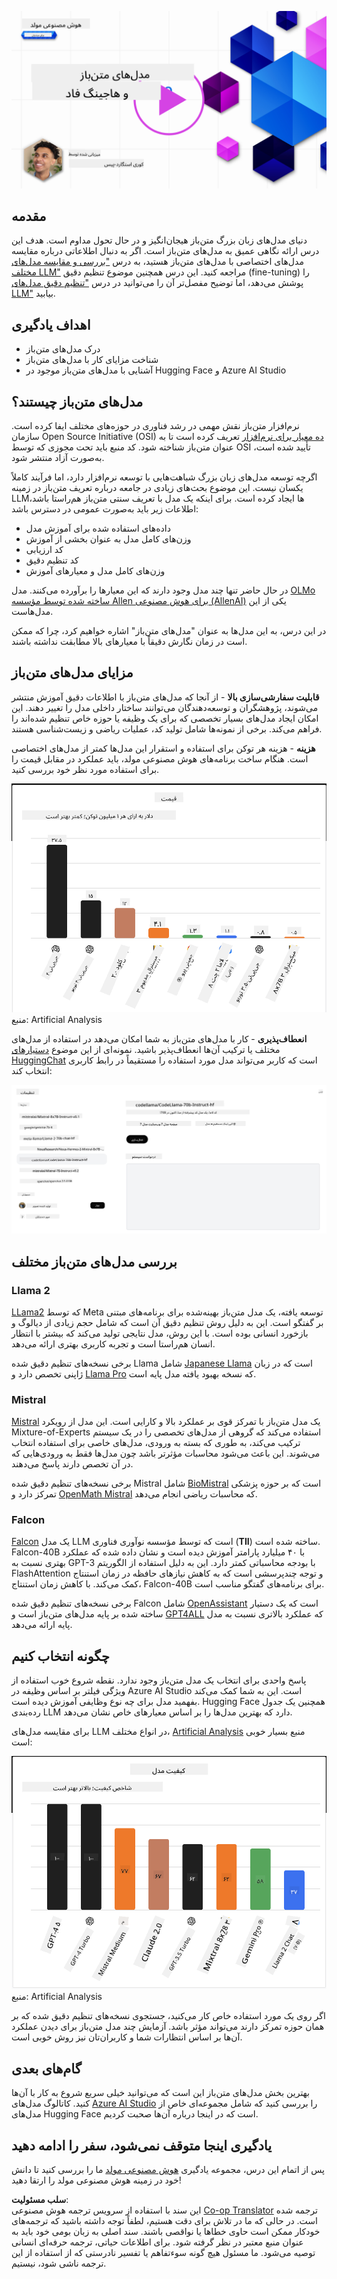 <!--
CO_OP_TRANSLATOR_METADATA:
{
  "original_hash": "0bba96e53ab841d99db731892a51fab8",
  "translation_date": "2025-07-09T17:04:17+00:00",
  "source_file": "16-open-source-models/README.md",
  "language_code": "fa"
}
-->
[![مدل‌های متن‌باز](../../../translated_images/16-lesson-banner.6b56555e8404fda1716382db4832cecbe616ccd764de381f0af6cfd694d05f74.fa.png)](https://aka.ms/gen-ai-lesson16-gh?WT.mc_id=academic-105485-koreyst)

## مقدمه

دنیای مدل‌های زبان بزرگ متن‌باز هیجان‌انگیز و در حال تحول مداوم است. هدف این درس ارائه نگاهی عمیق به مدل‌های متن‌باز است. اگر به دنبال اطلاعاتی درباره مقایسه مدل‌های اختصاصی با مدل‌های متن‌باز هستید، به درس ["بررسی و مقایسه مدل‌های مختلف LLM"](../02-exploring-and-comparing-different-llms/README.md?WT.mc_id=academic-105485-koreyst) مراجعه کنید. این درس همچنین موضوع تنظیم دقیق (fine-tuning) را پوشش می‌دهد، اما توضیح مفصل‌تر آن را می‌توانید در درس ["تنظیم دقیق مدل‌های LLM"](../18-fine-tuning/README.md?WT.mc_id=academic-105485-koreyst) بیابید.

## اهداف یادگیری

- درک مدل‌های متن‌باز
- شناخت مزایای کار با مدل‌های متن‌باز
- آشنایی با مدل‌های متن‌باز موجود در Hugging Face و Azure AI Studio

## مدل‌های متن‌باز چیستند؟

نرم‌افزار متن‌باز نقش مهمی در رشد فناوری در حوزه‌های مختلف ایفا کرده است. سازمان Open Source Initiative (OSI) [ده معیار برای نرم‌افزار](https://web.archive.org/web/20241126001143/https://opensource.org/osd?WT.mc_id=academic-105485-koreyst) تعریف کرده است تا به عنوان متن‌باز شناخته شود. کد منبع باید تحت مجوزی که توسط OSI تأیید شده است، به‌صورت آزاد منتشر شود.

اگرچه توسعه مدل‌های زبان بزرگ شباهت‌هایی با توسعه نرم‌افزار دارد، اما فرآیند کاملاً یکسان نیست. این موضوع بحث‌های زیادی در جامعه درباره تعریف متن‌باز در زمینه LLMها ایجاد کرده است. برای اینکه یک مدل با تعریف سنتی متن‌باز هم‌راستا باشد، اطلاعات زیر باید به‌صورت عمومی در دسترس باشد:

- داده‌های استفاده شده برای آموزش مدل
- وزن‌های کامل مدل به عنوان بخشی از آموزش
- کد ارزیابی
- کد تنظیم دقیق
- وزن‌های کامل مدل و معیارهای آموزش

در حال حاضر تنها چند مدل وجود دارند که این معیارها را برآورده می‌کنند. مدل [OLMo ساخته شده توسط مؤسسه Allen برای هوش مصنوعی (AllenAI)](https://huggingface.co/allenai/OLMo-7B?WT.mc_id=academic-105485-koreyst) یکی از این مدل‌هاست.

در این درس، به این مدل‌ها به عنوان "مدل‌های متن‌باز" اشاره خواهیم کرد، چرا که ممکن است در زمان نگارش دقیقاً با معیارهای بالا مطابقت نداشته باشند.

## مزایای مدل‌های متن‌باز

**قابلیت سفارشی‌سازی بالا** - از آنجا که مدل‌های متن‌باز با اطلاعات دقیق آموزش منتشر می‌شوند، پژوهشگران و توسعه‌دهندگان می‌توانند ساختار داخلی مدل را تغییر دهند. این امکان ایجاد مدل‌های بسیار تخصصی که برای یک وظیفه یا حوزه خاص تنظیم شده‌اند را فراهم می‌کند. برخی از نمونه‌ها شامل تولید کد، عملیات ریاضی و زیست‌شناسی هستند.

**هزینه** - هزینه هر توکن برای استفاده و استقرار این مدل‌ها کمتر از مدل‌های اختصاصی است. هنگام ساخت برنامه‌های هوش مصنوعی مولد، باید عملکرد در مقابل قیمت را برای استفاده مورد نظر خود بررسی کنید.

![هزینه مدل](../../../translated_images/model-price.3f5a3e4d32ae00b465325159e1f4ebe7b5861e95117518c6bfc37fe842950687.fa.png)  
منبع: Artificial Analysis

**انعطاف‌پذیری** - کار با مدل‌های متن‌باز به شما امکان می‌دهد در استفاده از مدل‌های مختلف یا ترکیب آن‌ها انعطاف‌پذیر باشید. نمونه‌ای از این موضوع [دستیارهای HuggingChat](https://huggingface.co/chat?WT.mc_id=academic-105485-koreyst) است که کاربر می‌تواند مدل مورد استفاده را مستقیماً در رابط کاربری انتخاب کند:

![انتخاب مدل](../../../translated_images/choose-model.f095d15bbac922141591fd4fac586dc8d25e69b42abf305d441b84c238e293f2.fa.png)

## بررسی مدل‌های متن‌باز مختلف

### Llama 2

[LLama2](https://huggingface.co/meta-llama?WT.mc_id=academic-105485-koreyst) که توسط Meta توسعه یافته، یک مدل متن‌باز بهینه‌شده برای برنامه‌های مبتنی بر گفتگو است. این به دلیل روش تنظیم دقیق آن است که شامل حجم زیادی از دیالوگ و بازخورد انسانی بوده است. با این روش، مدل نتایجی تولید می‌کند که بیشتر با انتظار انسان هم‌راستا است و تجربه کاربری بهتری ارائه می‌دهد.

برخی نسخه‌های تنظیم دقیق شده Llama شامل [Japanese Llama](https://huggingface.co/elyza/ELYZA-japanese-Llama-2-7b?WT.mc_id=academic-105485-koreyst) است که در زبان ژاپنی تخصص دارد و [Llama Pro](https://huggingface.co/TencentARC/LLaMA-Pro-8B?WT.mc_id=academic-105485-koreyst) که نسخه بهبود یافته مدل پایه است.

### Mistral

[Mistral](https://huggingface.co/mistralai?WT.mc_id=academic-105485-koreyst) یک مدل متن‌باز با تمرکز قوی بر عملکرد بالا و کارایی است. این مدل از رویکرد Mixture-of-Experts استفاده می‌کند که گروهی از مدل‌های تخصصی را در یک سیستم ترکیب می‌کند، به طوری که بسته به ورودی، مدل‌های خاصی برای استفاده انتخاب می‌شوند. این باعث می‌شود محاسبات مؤثرتر باشد چون مدل‌ها فقط به ورودی‌هایی که در آن تخصص دارند پاسخ می‌دهند.

برخی نسخه‌های تنظیم دقیق شده Mistral شامل [BioMistral](https://huggingface.co/BioMistral/BioMistral-7B?text=Mon+nom+est+Thomas+et+mon+principal?WT.mc_id=academic-105485-koreyst) است که بر حوزه پزشکی تمرکز دارد و [OpenMath Mistral](https://huggingface.co/nvidia/OpenMath-Mistral-7B-v0.1-hf?WT.mc_id=academic-105485-koreyst) که محاسبات ریاضی انجام می‌دهد.

### Falcon

[Falcon](https://huggingface.co/tiiuae?WT.mc_id=academic-105485-koreyst) یک مدل LLM است که توسط مؤسسه نوآوری فناوری (**TII**) ساخته شده است. Falcon-40B با ۴۰ میلیارد پارامتر آموزش دیده است و نشان داده شده که عملکرد بهتری نسبت به GPT-3 با بودجه محاسباتی کمتر دارد. این به دلیل استفاده از الگوریتم FlashAttention و توجه چندپرسشی است که به کاهش نیازهای حافظه در زمان استنتاج کمک می‌کند. با کاهش زمان استنتاج، Falcon-40B برای برنامه‌های گفتگو مناسب است.

برخی نسخه‌های تنظیم دقیق شده Falcon شامل [OpenAssistant](https://huggingface.co/OpenAssistant/falcon-40b-sft-top1-560?WT.mc_id=academic-105485-koreyst) است که یک دستیار ساخته شده بر پایه مدل‌های متن‌باز است و [GPT4ALL](https://huggingface.co/nomic-ai/gpt4all-falcon?WT.mc_id=academic-105485-koreyst) که عملکرد بالاتری نسبت به مدل پایه ارائه می‌دهد.

## چگونه انتخاب کنیم

پاسخ واحدی برای انتخاب یک مدل متن‌باز وجود ندارد. نقطه شروع خوب استفاده از ویژگی فیلتر بر اساس وظیفه در Azure AI Studio است. این به شما کمک می‌کند بفهمید مدل برای چه نوع وظایفی آموزش دیده است. Hugging Face همچنین یک جدول رده‌بندی LLM دارد که بهترین مدل‌ها را بر اساس معیارهای خاص نشان می‌دهد.

برای مقایسه مدل‌های LLM در انواع مختلف، [Artificial Analysis](https://artificialanalysis.ai/?WT.mc_id=academic-105485-koreyst) منبع بسیار خوبی است:

![کیفیت مدل](../../../translated_images/model-quality.aaae1c22e00f7ee1cd9dc186c611ac6ca6627eabd19e5364dce9e216d25ae8a5.fa.png)  
منبع: Artificial Analysis

اگر روی یک مورد استفاده خاص کار می‌کنید، جستجوی نسخه‌های تنظیم دقیق شده که بر همان حوزه تمرکز دارند می‌تواند مؤثر باشد. آزمایش چند مدل متن‌باز برای دیدن عملکرد آن‌ها بر اساس انتظارات شما و کاربران‌تان نیز روش خوبی است.

## گام‌های بعدی

بهترین بخش مدل‌های متن‌باز این است که می‌توانید خیلی سریع شروع به کار با آن‌ها کنید. کاتالوگ مدل‌های [Azure AI Studio](https://ai.azure.com?WT.mc_id=academic-105485-koreyst) را بررسی کنید که شامل مجموعه‌ای خاص از مدل‌های Hugging Face است که در اینجا درباره آن‌ها صحبت کردیم.

## یادگیری اینجا متوقف نمی‌شود، سفر را ادامه دهید

پس از اتمام این درس، مجموعه یادگیری [هوش مصنوعی مولد](https://aka.ms/genai-collection?WT.mc_id=academic-105485-koreyst) ما را بررسی کنید تا دانش خود در زمینه هوش مصنوعی مولد را ارتقا دهید!

**سلب مسئولیت**:  
این سند با استفاده از سرویس ترجمه هوش مصنوعی [Co-op Translator](https://github.com/Azure/co-op-translator) ترجمه شده است. در حالی که ما در تلاش برای دقت هستیم، لطفاً توجه داشته باشید که ترجمه‌های خودکار ممکن است حاوی خطاها یا نواقصی باشند. سند اصلی به زبان بومی خود باید به عنوان منبع معتبر در نظر گرفته شود. برای اطلاعات حیاتی، ترجمه حرفه‌ای انسانی توصیه می‌شود. ما مسئول هیچ گونه سوءتفاهم یا تفسیر نادرستی که از استفاده از این ترجمه ناشی شود، نیستیم.